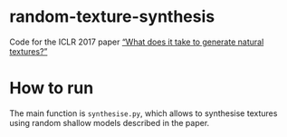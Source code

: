 # random-texture-synthesis
Code for the ICLR 2017 paper [“What does it take to generate natural textures?”](https://openreview.net/forum?id=BJhZeLsxx)

# How to run
The main function is `synthesise.py`, which allows to synthesise textures using random shallow models described in the paper.
